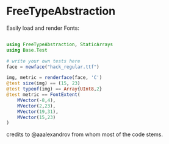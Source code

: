 # FreeTypeAbstraction

Easily load and render Fonts:

```Julia

using FreeTypeAbstraction, StaticArrays
using Base.Test

# write your own tests here
face = newface("hack_regular.ttf")

img, metric = renderface(face, 'C')
@test size(img) == (15, 23)
@test typeof(img) == Array{UInt8,2}
@test metric == FontExtent(
	MVector(-8,4),
	MVector(2,23),
	MVector(19,31),
	MVector(15,23)
)
```

credits to @aaalexandrov from whom most of the code stems.
